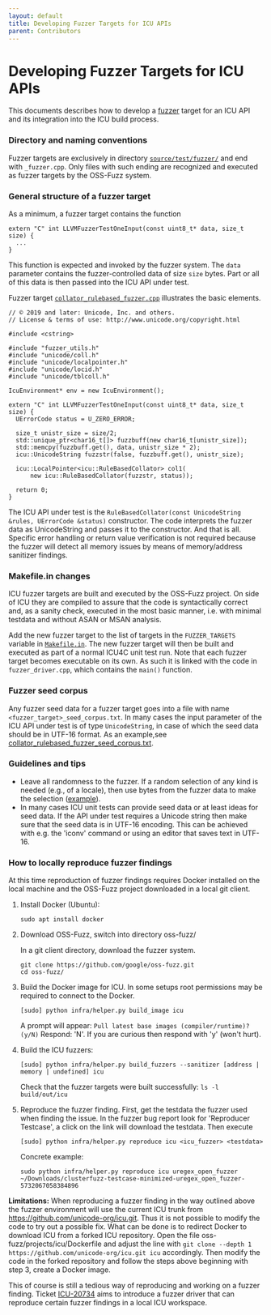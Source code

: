 ```yaml
---
layout: default
title: Developing Fuzzer Targets for ICU APIs
parent: Contributors
---
```


# Developing Fuzzer Targets for ICU APIs

<!--
© 2019 and later: Unicode, Inc. and others.
License & terms of use: http://www.unicode.org/copyright.html
-->

This documents describes how to develop a [fuzzer](https://opensource.google.com/projects/oss-fuzz)
target for an ICU API and its integration into the ICU build process.

### Directory and naming conventions

Fuzzer targets are exclusively in directory
[`source/test/fuzzer/`](https://github.com/unicode-org/icu/tree/main/icu4c/source/test/fuzzer)
and end with `_fuzzer.cpp`. Only files with such ending are recognized and executed as fuzzer
targets by the OSS-Fuzz system.

### General structure of a fuzzer target

As a minimum, a fuzzer target contains the function


```
extern "C" int LLVMFuzzerTestOneInput(const uint8_t* data, size_t size) {
  ...
}
```

This function is expected and invoked by the fuzzer system. The `data` parameter contains the
fuzzer-controlled data of size `size` bytes. Part or all of this data is then passed into the
ICU API under test.

Fuzzer target
[`collator_rulebased_fuzzer.cpp`](https://github.com/unicode-org/icu/blob/main/icu4c/source/test/fuzzer/collator_rulebased_fuzzer.cpp)
illustrates the basic elements.

```
// © 2019 and later: Unicode, Inc. and others.
// License & terms of use: http://www.unicode.org/copyright.html

#include <cstring>

#include "fuzzer_utils.h"
#include "unicode/coll.h"
#include "unicode/localpointer.h"
#include "unicode/locid.h"
#include "unicode/tblcoll.h"

IcuEnvironment* env = new IcuEnvironment();

extern "C" int LLVMFuzzerTestOneInput(const uint8_t* data, size_t size) {
  UErrorCode status = U_ZERO_ERROR;

  size_t unistr_size = size/2;
  std::unique_ptr<char16_t[]> fuzzbuff(new char16_t[unistr_size]);
  std::memcpy(fuzzbuff.get(), data, unistr_size * 2);
  icu::UnicodeString fuzzstr(false, fuzzbuff.get(), unistr_size);

  icu::LocalPointer<icu::RuleBasedCollator> col1(
      new icu::RuleBasedCollator(fuzzstr, status));

  return 0;
}
```

The ICU API under test is the `RuleBasedCollator(const UnicodeString &rules, UErrorCode &status)`
constructor. The code interprets the fuzzer data as UnicodeString and passes it to the constructor.
And that is all. Specific error handling or return value verification is not required because the
fuzzer will detect all memory issues by means of memory/address sanitizer findings.

### Makefile.in changes

ICU fuzzer targets are built and executed by the OSS-Fuzz project. On side of ICU they are compiled
to assure that the code is syntactically correct and, as a sanity check, executed in the most basic
manner, i.e. with minimal testdata and without ASAN or MSAN analysis.

Add the new fuzzer target to the list of targets in the `FUZZER_TARGETS` variable in
[`Makefile.in`](https://github.com/unicode-org/icu/blob/main/icu4c/source/test/fuzzer/Makefile.in).
The new fuzzer target will then be built and executed as part of a normal ICU4C unit test run. Note
that each fuzzer target becomes executable on its own. As such it is linked with the code in
`fuzzer_driver.cpp`, which contains the `main()` function.

### Fuzzer seed corpus

Any fuzzer seed data for a fuzzer target goes into a file with name `<fuzzer_target>_seed_corpus.txt`.
In many cases the input parameter of the ICU API under test is of type `UnicodeString`, in case
of which the seed data should be in UTF-16 format. As an example,see
[collator_rulebased_fuzzer_seed_corpus.txt](https://github.com/unicode-org/icu/blob/main/icu4c/source/test/fuzzer/collator_rulebased_fuzzer_seed_corpus.txt).

### Guidelines and tips

*   Leave all randomness to the fuzzer. If a random selection of any kind is needed (e.g., of a
    locale), then use bytes from the fuzzer data to make the selection
    ([example](https://github.com/unicode-org/icu/blob/main/icu4c/source/test/fuzzer/break_iterator_fuzzer.cpp)).
*   In many cases ICU unit tests can provide seed data or at least ideas for seed data. If the API
    under test requires a Unicode string then make sure that the seed data is in UTF-16 encoding.
    This can be achieved with e.g. the 'iconv' command or using an editor that saves text in UTF-16.

### How to locally reproduce fuzzer findings

At this time reproduction of fuzzer findings requires Docker installed on the local machine and the
OSS-Fuzz project downloaded in a local git client.

1.  Install Docker (Ubuntu):

    ```
    sudo apt install docker
    ```
2.  Download OSS-Fuzz, switch into directory oss-fuzz/

    In a git client directory, download the fuzzer system.

    ```
    git clone https://github.com/google/oss-fuzz.git
    cd oss-fuzz/
    ```
3.  Build the Docker image for ICU.
    In some setups root permissions may be required to connect to the Docker.

    ```
    [sudo] python infra/helper.py build_image icu
    ```
    A prompt will appear: `Pull latest base images (compiler/runtime)? (y/N)`
    Respond: 'N'. If you are curious then respond with 'y' (won't hurt).
4.  Build the ICU fuzzers:

    ```
    [sudo] python infra/helper.py build_fuzzers --sanitizer [address | memory | undefined] icu
    ```
    Check that the fuzzer targets were built successfully: ```ls -l build/out/icu```

5.   Reproduce the fuzzer finding.
     First, get the testdata the fuzzer used when finding the issue. In the fuzzer bug report look
     for 'Reproducer Testcase', a click on the link will download the testdata. Then execute

     ```
     [sudo] python infra/helper.py reproduce icu <icu_fuzzer> <testdata>
     ```
     Concrete example:

     ```
     sudo python infra/helper.py reproduce icu uregex_open_fuzzer  ~/Downloads/clusterfuzz-testcase-minimized-uregex_open_fuzzer-5732067058384896
     ```

**Limitations:** When reproducing a fuzzer finding in the way outlined above the fuzzer environment
will use the current ICU trunk from https://github.com/unicode-org/icu.git. Thus it is not possible
to modify the code to try out a possible fix. What can be done is to redirect Docker to download ICU
from a forked ICU repository. Open the file oss-fuzz/projects/icu/Dockerfile and adjust the line
with `git clone --depth 1 https://github.com/unicode-org/icu.git icu` accordingly. Then modify
the code in the forked repository and follow the steps above beginning with step 3, create a Docker
image.

This of course is still a tedious way of reproducing and working on a fuzzer finding. Ticket
[ICU-20734](https://unicode-org.atlassian.net/browse/ICU-20734) aims to introduce a fuzzer driver
that can reproduce certain fuzzer findings in a local ICU workspace.
